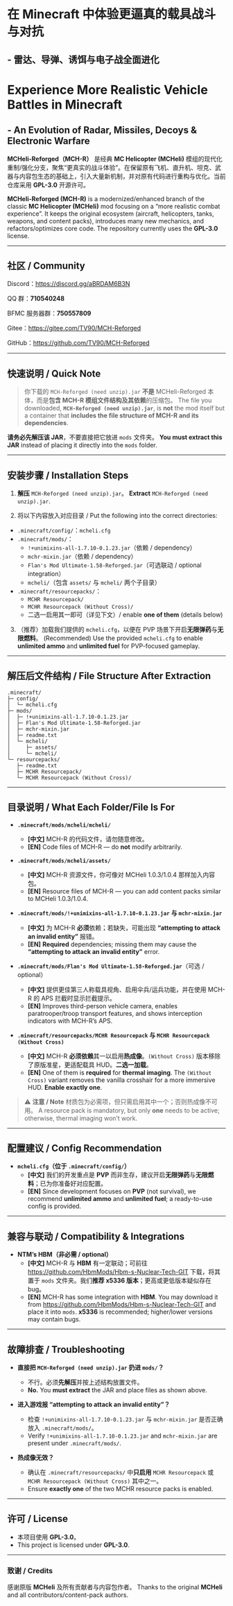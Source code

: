 # 在 Minecraft 中体验更逼真的载具战斗与对抗
##  - 雷达、导弹、诱饵与电子战全面进化



# Experience More Realistic Vehicle Battles in Minecraft
##  - An Evolution of Radar, Missiles, Decoys & Electronic Warfare



**MCHeli-Reforged（MCH-R）** 是经典 **MC Helicopter (MCHeli)** 模组的现代化重制/强化分支，聚焦“更真实的战斗体验”。在保留原有飞机、直升机、坦克、武器与内容包生态的基础上，引入大量新机制，并对原有代码进行重构与优化。当前仓库采用 **GPL-3.0** 开源许可。


**MCHeli-Reforged (MCH-R)** is a modernized/enhanced branch of the classic **MC Helicopter (MCHeli)** mod focusing on a “more realistic combat experience”. It keeps the original ecosystem (aircraft, helicopters, tanks, weapons, and content packs), introduces many new mechanics, and refactors/optimizes core code. The repository currently uses the **GPL-3.0** license.

---

## 社区 / Community

Discord：<https://discord.gg/aBRDAM6B3N>

QQ 群：**710540248**

BFMC 服务器群：**750557809**

Gitee：<https://gitee.com/TV90/MCH-Reforged>

GitHub：<https://github.com/TV90/MCH-Reforged>

---

## 快速说明 / Quick Note

> 你下载的 `MCH-Reforged (need unzip).jar` **不是** MCHeli-Reforged 本体，而是**包含 MCH-R 模组文件结构及其依赖**的压缩包。
> The file you downloaded, **`MCH-Reforged (need unzip).jar`**, is **not** the mod itself but a container that **includes the file structure of MCH-R and its dependencies**.

**请务必先解压该 JAR**，不要直接把它放进 `mods` 文件夹。
**You must extract this JAR** instead of placing it directly into the `mods` folder.

---

## 安装步骤 / Installation Steps

1. **解压** `MCH-Reforged (need unzip).jar`。
   **Extract** `MCH-Reforged (need unzip).jar`.

2. 将以下内容放入对应目录 / Put the following into the correct directories:

  - `.minecraft/config/`：`mcheli.cfg`
  - `.minecraft/mods/`：
    - `!+unimixins-all-1.7.10-0.1.23.jar`（依赖 / dependency）
    - `mchr-mixin.jar`（依赖 / dependency）
    - `Flan's Mod Ultimate-1.58-Reforged.jar`（可选联动 / optional integration）
    - `mcheli/`（包含 `assets/` 与 `mcheli/` 两个子目录）
  - `.minecraft/resourcepacks/`：
    - `MCHR Resourcepack/`
    - `MCHR Resourcepack (Without Cross)/`
    - 二选一启用其一即可（详见下文）/ enable **one of them** (details below)

3. （推荐）加载我们提供的 `mcheli.cfg`，以便在 PVP 场景下开启**无限弹药**与**无限燃料**。
   (Recommended) Use the provided `mcheli.cfg` to enable **unlimited ammo** and **unlimited fuel** for PVP-focused gameplay.

---

## 解压后文件结构 / File Structure After Extraction

```text
.minecraft/
├─ config/
│  └─ mcheli.cfg
├─ mods/
│  ├─ !+unimixins-all-1.7.10-0.1.23.jar
│  ├─ Flan's Mod Ultimate-1.58-Reforged.jar
│  ├─ mchr-mixin.jar
│  ├─ readme.txt
│  └─ mcheli/
│     ├─ assets/
│     └─ mcheli/
└─ resourcepacks/
   ├─ readme.txt
   ├─ MCHR Resourcepack/
   └─ MCHR Resourcepack (Without Cross)/
```

---

## 目录说明 / What Each Folder/File Is For

- **`.minecraft/mods/mcheli/mcheli/`**
  - **[中文]** MCH-R 的代码文件，请勿随意修改。
  - **[EN]** Code files of MCH-R — do **not** modify arbitrarily.

- **`.minecraft/mods/mcheli/assets/`**
  - **[中文]** MCH-R 资源文件，你可像对 MCHeli 1.0.3/1.0.4 那样加入内容包。
  - **[EN]** Resource files of MCH-R — you can add content packs similar to MCHeli 1.0.3/1.0.4.

- **`.minecraft/mods/!+unimixins-all-1.7.10-0.1.23.jar` 与 `mchr-mixin.jar`**
  - **[中文]** 为 MCH-R **必须**依赖；若缺失，可能出现 **“attempting to attack an invalid entity”** 报错。
  - **[EN]** **Required** dependencies; missing them may cause the **“attempting to attack an invalid entity”** error.

- **`.minecraft/mods/Flan's Mod Ultimate-1.58-Reforged.jar`**（可选 / optional）
  - **[中文]** 提供更佳第三人称载具视角、启用伞兵/运兵功能，并在使用 MCH-R 的 APS 拦截时显示拦截提示。
  - **[EN]** Improves third-person vehicle camera, enables paratrooper/troop transport features, and shows interception indicators with MCH-R’s APS.

- **`.minecraft/resourcepacks/MCHR Resourcepack` 与 `MCHR Resourcepack (Without Cross)`**
  - **[中文]** MCH-R **必须依赖**其一以启用**热成像**。`(Without Cross)` 版本移除了原版准星，更适配载具 HUD。**二选一加载**。
  - **[EN]** One of them is **required** for **thermal imaging**. The `(Without Cross)` variant removes the vanilla crosshair for a more immersive HUD. **Enable exactly one**.

> ⚠️ **注意 / Note**
> 材质包为必需项，但只需启用其中一个；否则热成像不可用。
> A resource pack is mandatory, but only **one** needs to be active; otherwise, thermal imaging won’t work.

---

## 配置建议 / Config Recommendation

- **`mcheli.cfg`（位于 `.minecraft/config/`）**
  - **[中文]** 我们的开发重点是 **PVP** 而非生存，建议开启**无限弹药**与**无限燃料**；已为你准备好对应配置。
  - **[EN]** Since development focuses on **PVP** (not survival), we recommend **unlimited ammo** and **unlimited fuel**; a ready-to-use config is provided.

---

## 兼容与联动 / Compatibility & Integrations

- **NTM’s HBM（非必需 / optional）**
  - **[中文]** MCH-R 与 **HBM** 有一定联动；可前往 <https://github.com/HbmMods/Hbm-s-Nuclear-Tech-GIT> 下载，将其置于 `mods` 文件夹。我们**推荐 x5336 版本**；更高或更低版本疑似存在 bug。
  - **[EN]** MCH-R has some integration with **HBM**. You may download it from <https://github.com/HbmMods/Hbm-s-Nuclear-Tech-GIT> and place it into `mods`. **x5336** is recommended; higher/lower versions may contain bugs.

---

## 故障排查 / Troubleshooting

- **直接把 `MCH-Reforged (need unzip).jar` 扔进 `mods/`？**
  - 不行。必须**先解压**并按上述结构放置文件。
  - **No.** You **must extract** the JAR and place files as shown above.

- **进入游戏报 “attempting to attack an invalid entity”？**
  - 检查 `!+unimixins-all-1.7.10-0.1.23.jar` 与 `mchr-mixin.jar` 是否正确放入 `.minecraft/mods/`。
  - Verify `!+unimixins-all-1.7.10-0.1.23.jar` and `mchr-mixin.jar` are present under `.minecraft/mods/`.

- **热成像无效？**
  - 确认在 `.minecraft/resourcepacks/` 中**只启用** `MCHR Resourcepack` 或 `MCHR Resourcepack (Without Cross)` 其中之一。
  - Ensure **exactly one** of the two MCHR resource packs is enabled.

---

## 许可 / License

- 本项目使用 **GPL-3.0**。
- This project is licensed under **GPL-3.0**.

---

### 致谢 / Credits

感谢原版 **MCHeli** 及所有贡献者与内容包作者。
Thanks to the original **MCHeli** and all contributors/content-pack authors.

